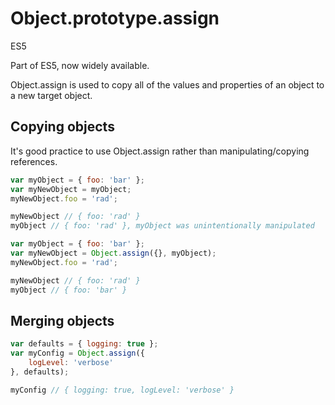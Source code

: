 # Object.prototype.assign

<div class="spec es5">ES5</div>

Part of ES5, now widely available.

Object.assign is used to copy all of the values and properties of an object to a new target object.

## Copying objects

It's good practice to use Object.assign rather than manipulating/copying references.

```javascript
var myObject = { foo: 'bar' };
var myNewObject = myObject;
myNewObject.foo = 'rad';

myNewObject // { foo: 'rad' }
myObject // { foo: 'rad' }, myObject was unintentionally manipulated
```

```javascript
var myObject = { foo: 'bar' };
var myNewObject = Object.assign({}, myObject);
myNewObject.foo = 'rad';

myNewObject // { foo: 'rad' }
myObject // { foo: 'bar' }
```

## Merging objects

```javascript
var defaults = { logging: true };
var myConfig = Object.assign({
    logLevel: 'verbose'
}, defaults);

myConfig // { logging: true, logLevel: 'verbose' }
```

